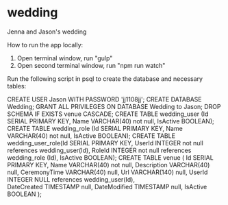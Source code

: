 # wedding

Jenna and Jason's wedding

How to run the app locally:

1) Open terminal window, run "gulp"
2) Open second terminal window, run "npm run watch"

Run the following script in psql to create the database and necessary tables:

CREATE USER Jason WITH PASSWORD 'jj1108jj';
CREATE DATABASE Wedding;
GRANT ALL PRIVILEGES ON DATABASE Wedding to Jason;
DROP SCHEMA IF EXISTS venue CASCADE;
CREATE TABLE wedding_user (Id SERIAL PRIMARY KEY, Name VARCHAR(40) not null, IsActive BOOLEAN);
CREATE TABLE wedding_role (Id SERIAL PRIMARY KEY, Name VARCHAR(40) not null, IsActive BOOLEAN);
CREATE TABLE wedding_user_role(Id SERIAL PRIMARY KEY, UserId INTEGER not null references wedding_user(Id), RoleId INTEGER not null references wedding_role (Id), IsActive BOOLEAN);
CREATE TABLE venue
(
	Id SERIAL PRIMARY KEY,
	Name VARCHAR(40) not null,
	Description VARCHAR(40) null,
	CeremonyTime VARCHAR(40) null,
	Url VARCHAR(140) null,
	UserId INTEGER NULL references wedding_user(Id), 	
	DateCreated TIMESTAMP null,
	DateModified TIMESTAMP null,
	IsActive BOOLEAN
);
